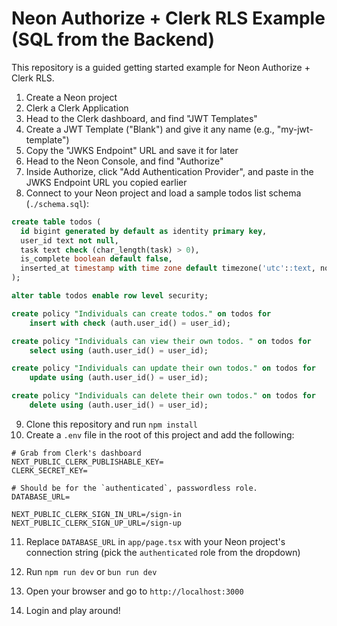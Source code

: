 # Neon Authorize + Clerk RLS Example (SQL from the Backend)

This repository is a guided getting started example for Neon Authorize + Clerk RLS.

1. Create a Neon project
2. Clerk a Clerk Application
3. Head to the Clerk dashboard, and find "JWT Templates"
4. Create a JWT Template ("Blank") and give it any name (e.g., "my-jwt-template")
5. Copy the "JWKS Endpoint" URL and save it for later
6. Head to the Neon Console, and find "Authorize"
7. Inside Authorize, click "Add Authentication Provider", and paste in the JWKS Endpoint URL you copied earlier
8. Connect to your Neon project and load a sample todos list schema (`./schema.sql`):

```sql
create table todos (
  id bigint generated by default as identity primary key,
  user_id text not null,
  task text check (char_length(task) > 0),
  is_complete boolean default false,
  inserted_at timestamp with time zone default timezone('utc'::text, now()) not null
);

alter table todos enable row level security;

create policy "Individuals can create todos." on todos for
    insert with check (auth.user_id() = user_id);

create policy "Individuals can view their own todos. " on todos for
    select using (auth.user_id() = user_id);

create policy "Individuals can update their own todos." on todos for
    update using (auth.user_id() = user_id);

create policy "Individuals can delete their own todos." on todos for
    delete using (auth.user_id() = user_id);
```

9. Clone this repository and run `npm install`
10. Create a `.env` file in the root of this project and add the following:

```
# Grab from Clerk's dashboard
NEXT_PUBLIC_CLERK_PUBLISHABLE_KEY=
CLERK_SECRET_KEY=

# Should be for the `authenticated`, passwordless role.
DATABASE_URL=

NEXT_PUBLIC_CLERK_SIGN_IN_URL=/sign-in
NEXT_PUBLIC_CLERK_SIGN_UP_URL=/sign-up
```

11. Replace `DATABASE_URL` in `app/page.tsx` with your Neon project's connection string (pick the `authenticated` role from the dropdown)

12. Run `npm run dev` or `bun run dev`
13. Open your browser and go to `http://localhost:3000`
14. Login and play around!
